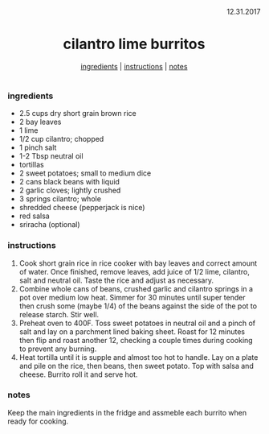 <p align="right">12.31.2017</p>

<h1 align="center">cilantro lime burritos</h1>

<div align="center">
  <a href="#ingredients">ingredients</a> | 
  <a href="#instructions">instructions</a> | 
  <a href="#notes">notes</a>
</div>
<br>

### ingredients
- 2.5 cups dry short grain brown rice
- 2 bay leaves
- 1 lime
- 1/2 cup cilantro; chopped
- 1 pinch salt
- 1-2 Tbsp neutral oil
- tortillas
- 2 sweet potatoes; small to medium dice
- 2 cans black beans with liquid 
- 2 garlic cloves; lightly crushed
- 3 springs cilantro; whole
- shredded cheese (pepperjack is nice)
- red salsa
- sriracha (optional) 

### instructions
1. Cook short grain rice in rice cooker with bay leaves and correct amount of water.  Once finished, remove leaves, add juice of 1/2 lime, cilantro, salt and neutral oil.  Taste the rice and adjust as necessary.
2. Combine whole cans of beans, crushed garlic and cilantro springs in a pot over medium low heat.  Simmer for 30 minutes until super tender then crush some (maybe 1/4) of the beans against the side of the pot to release starch.  Stir well.
3. Preheat oven to 400F. Toss sweet potatoes in neutral oil and a pinch of salt and lay on a parchment lined baking sheet.  Roast for 12 minutes then flip and roast another 12, checking a couple times during cooking to prevent any burning.
4.  Heat tortilla until it is supple and almost too hot to handle.  Lay on a plate and pile on the rice, then beans, then sweet potato.  Top with salsa and cheese.  Burrito roll it and serve hot. 

### notes
Keep the main ingredients in the fridge and assmeble each burrito when ready for cooking. 

